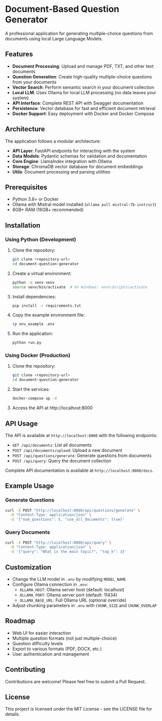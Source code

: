 # Document-Based Question Generator

A professional application for generating multiple-choice questions from documents using local Large Language Models.

## Features

- **Document Processing**: Upload and manage PDF, TXT, and other text documents
- **Question Generation**: Create high-quality multiple-choice questions from your documents
- **Vector Search**: Perform semantic search in your document collection
- **Local LLM**: Uses Ollama for local LLM processing (no data leaves your system)
- **API Interface**: Complete REST API with Swagger documentation
- **Persistence**: Vector database for fast and efficient document retrieval
- **Docker Support**: Easy deployment with Docker and Docker Compose

## Architecture

The application follows a modular architecture:

- **API Layer**: FastAPI endpoints for interacting with the system
- **Data Models**: Pydantic schemas for validation and documentation
- **Core Engine**: LlamaIndex integration with Ollama
- **Storage**: ChromaDB vector database for document embeddings
- **Utils**: Document processing and parsing utilities

## Prerequisites

- Python 3.8+ or Docker
- Ollama with Mistral model installed (`ollama pull mistral:7b-instruct`)
- 8GB+ RAM (16GB+ recommended)

## Installation

### Using Python (Development)

1. Clone the repository:
   ```bash
   git clone <repository-url>
   cd document-question-generator
   ```

2. Create a virtual environment:
   ```bash
   python -m venv venv
   source venv/bin/activate  # On Windows: venv\Scripts\activate
   ```

3. Install dependencies:
   ```bash
   pip install -r requirements.txt
   ```

4. Copy the example environment file:
   ```bash
   cp env_example .env
   ```

5. Run the application:
   ```bash
   python run.py
   ```

### Using Docker (Production)

1. Clone the repository:
   ```bash
   git clone <repository-url>
   cd document-question-generator
   ```

2. Start the services:
   ```bash
   docker-compose up -d
   ```

3. Access the API at http://localhost:8000

## API Usage

The API is available at `http://localhost:8000` with the following endpoints:

- `GET /api/documents`: List all documents
- `POST /api/documents/upload`: Upload a new document
- `POST /api/questions/generate`: Generate questions from documents
- `POST /api/query`: Query the document collection

Complete API documentation is available at `http://localhost:8000/docs`.

## Example Usage

### Generate Questions

```bash
curl -X POST "http://localhost:8000/api/questions/generate" \
  -H "Content-Type: application/json" \
  -d '{"num_questions": 5, "use_all_documents": true}'
```

### Query Documents

```bash
curl -X POST "http://localhost:8000/api/query" \
  -H "Content-Type: application/json" \
  -d '{"query": "What is the main topic?", "top_k": 3}'
```

## Customization

- Change the LLM model in `.env` by modifying `MODEL_NAME`
- Configure Ollama connection in `.env`:
  - `OLLAMA_HOST`: Ollama server host (default: localhost)
  - `OLLAMA_PORT`: Ollama server port (default: 11434)
  - `OLLAMA_BASE_URL`: Full Ollama URL (optional override)
- Adjust chunking parameters in `.env` with `CHUNK_SIZE` and `CHUNK_OVERLAP`

## Roadmap

- Web UI for easier interaction
- Multiple question formats (not just multiple-choice)
- Question difficulty levels
- Export to various formats (PDF, DOCX, etc.)
- User authentication and management

## Contributing

Contributions are welcome! Please feel free to submit a Pull Request.

## License

This project is licensed under the MIT License - see the LICENSE file for details. 